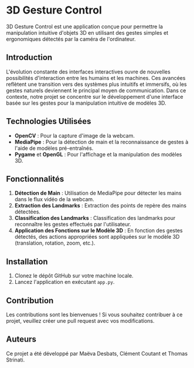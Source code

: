 # 3D Gesture Control

3D Gesture Control est une application conçue pour permettre la manipulation intuitive d'objets 3D en utilisant des gestes simples et ergonomiques détectés par la caméra de l'ordinateur.

## Introduction

L'évolution constante des interfaces interactives ouvre de nouvelles possibilités d'interaction entre les humains et les machines. Ces avancées reflètent une transition vers des systèmes plus intuitifs et immersifs, où les gestes naturels deviennent le principal moyen de communication. Dans ce contexte, notre projet se concentre sur le développement d'une interface basée sur les gestes pour la manipulation intuitive de modèles 3D.

## Technologies Utilisées

- **OpenCV** : Pour la capture d'image de la webcam.
- **MediaPipe** : Pour la détection de main et la reconnaissance de gestes à l'aide de modèles pré-entraînés.
- **Pygame** et **OpenGL** : Pour l'affichage et la manipulation des modèles 3D.

## Fonctionnalités

1. **Détection de Main** : Utilisation de MediaPipe pour détecter les mains dans le flux vidéo de la webcam.
2. **Extraction des Landmarks** : Extraction des points de repère des mains détectées.
3. **Classification des Landmarks** : Classification des landmarks pour reconnaître les gestes effectués par l'utilisateur.
4. **Application des Fonctions sur le Modèle 3D** : En fonction des gestes détectés, des actions appropriées sont appliquées sur le modèle 3D (translation, rotation, zoom, etc.).

## Installation

1. Clonez le dépôt GitHub sur votre machine locale.
2. Lancez l'application en exécutant `app.py`.

## Contribution

Les contributions sont les bienvenues ! Si vous souhaitez contribuer à ce projet, veuillez créer une pull request avec vos modifications.

## Auteurs

Ce projet a été développé par Maëva Desbats, Clément Coutant et Thomas Strinati.
